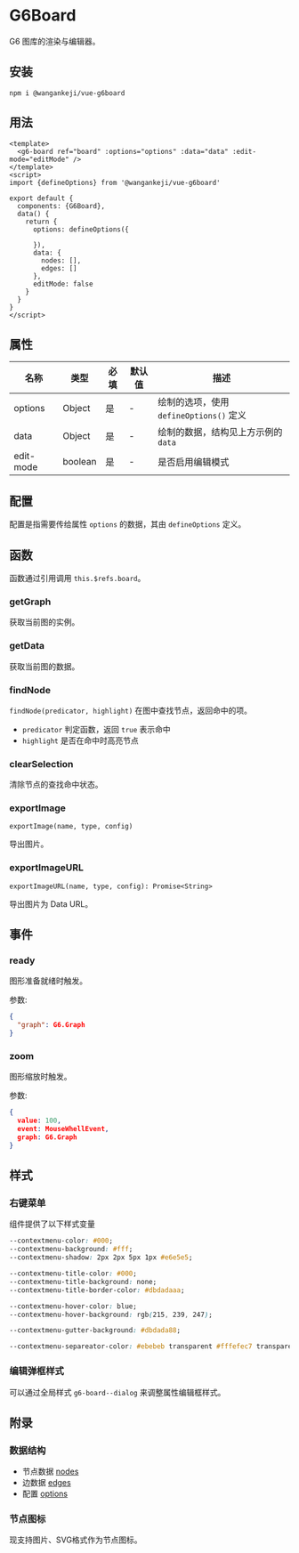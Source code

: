 # G6Board

G6 图库的渲染与编辑器。

## 安装

```shell
npm i @wangankeji/vue-g6board
```

## 用法

```vue
<template>
  <g6-board ref="board" :options="options" :data="data" :edit-mode="editMode" />
</template>
<script>
import {defineOptions} from '@wangankeji/vue-g6board'

export default {
  components: {G6Board},
  data() {
    return {
      options: defineOptions({

      }),
      data: {
        nodes: [],
        edges: []
      },
      editMode: false
    }
  }
}
</script>
```

## 属性

| 名称      | 类型    | 必填 | 默认值 | 描述                                            |
| --------- | ------- | ---- | ------ | ----------------------------------------------- |
| options   | Object  | 是   | -      | 绘制的选项，使用 `defineOptions()` 定义 |
| data      | Object  | 是   | -      | 绘制的数据，结构见上方示例的 `data`             |
| edit-mode | boolean | 是   | -      | 是否启用编辑模式                                |

## 配置

配置是指需要传给属性 `options` 的数据，其由 `defineOptions` 定义。

## 函数

函数通过引用调用 `this.$refs.board`。

### getGraph

获取当前图的实例。

### getData

获取当前图的数据。

### findNode

`findNode(predicator, highlight)` 在图中查找节点，返回命中的项。

- `predicator` 判定函数，返回 `true` 表示命中
- `highlight` 是否在命中时高亮节点

### clearSelection

清除节点的查找命中状态。

### exportImage

`exportImage(name, type, config)`

导出图片。

### exportImageURL

`exportImageURL(name, type, config): Promise<String>`

导出图片为 Data URL。

## 事件

### ready

图形准备就绪时触发。

参数:

```json
{
  "graph": G6.Graph
}
```

### zoom

图形缩放时触发。

参数:

```json
{
  value: 100,
  event: MouseWhellEvent,
  graph: G6.Graph
}
```

## 样式

### 右键菜单

组件提供了以下样式变量

```css
--contextmenu-color: #000;
--contextmenu-background: #fff;
--contextmenu-shadow: 2px 2px 5px 1px #e6e5e5;

--contextmenu-title-color: #000;
--contextmenu-title-background: none;
--contextmenu-title-border-color: #dbdadaaa;

--contextmenu-hover-color: blue;
--contextmenu-hover-background: rgb(215, 239, 247);

--contextmenu-gutter-background: #dbdada88;

--contextmenu-separeator-color: #ebebeb transparent #fffefec7 transparent;
```

### 编辑弹框样式

可以通过全局样式 `g6-board--dialog` 来调整属性编辑框样式。

## 附录

### 数据结构

- 节点数据 [nodes](./src/assets/nodes.js)
- 边数据 [edges](./src/assets/edges.js)
- 配置 [options](./src/assets/options.js)

### 节点图标

现支持图片、SVG格式作为节点图标。
